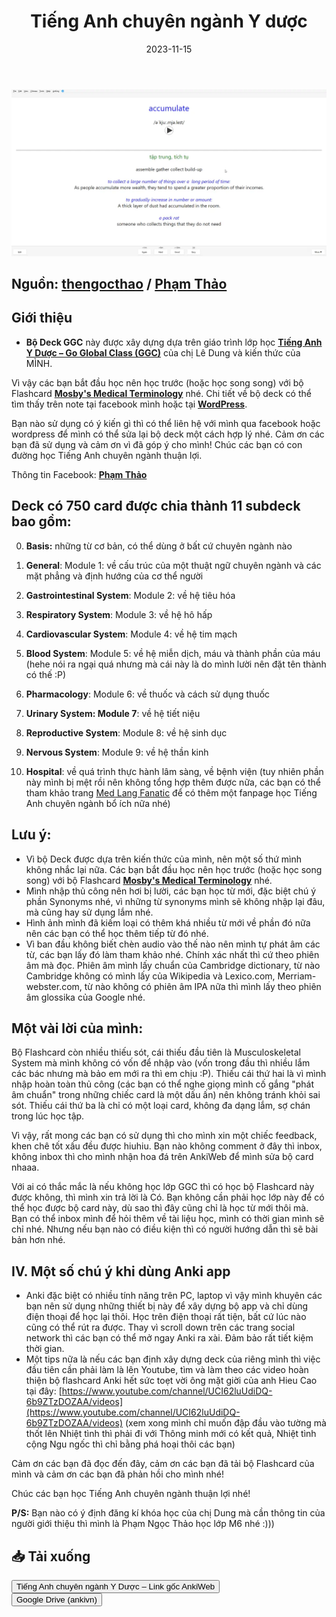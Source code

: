 ﻿---
title: Tiếng Anh chuyên ngành Y dược
slug: tieng-anh-chuyen-nganh-y-duoc
date: 2023-11-15
description: Giới thiệu về bộ Deck GGC Tiếng Anh chuyên ngành Y dược, một tài liệu học tập bổ ích cho người học tiếng Anh chuyên ngành Y dược.
domain: ankivn.com
category: 'Y Dược'
image: http://ankivn.com/images/2023-11-15-tieng-anh-chuyen-nganh-y-duoc-1743865079419.webp
keywords:
  - ankivn
  - english
  - medical
  - vocabulary
  - flashcards
tags:
  - english
  - medical
---

![](../../static/images/2023-11-15-tieng-anh-chuyen-nganh-y-duoc-1743865079419.webp)

<!--truncate-->

## Nguồn: [thengocthao](https://thengocthao.wordpress.com/2022/01/04/minh-da-on-thi-noi-tru-nhu-the-nao/) / [Phạm Thảo](https://www.facebook.com/phamngoc.thao.583)

## Giới thiệu

- **Bộ Deck GGC** này được xây dựng dựa trên giáo trình lớp học [**Tiếng Anh Y Dược – Go Global Class (GGC)**](https://www.facebook.com/tienganhyduocggc/) của chị Lê Dung và kiến thức của MÌNH.

Vì vậy các bạn bắt đầu học nên học trước (hoặc học song song) với bộ Flashcard [**Mosby's Medical Terminology**](https://ankiweb.net/shared/info/1588541422) nhé. Chi tiết về bộ deck có thể tìm thấy trên note tại facebook mình hoặc tại [**WordPress**](https://thengocthao.wordpress.com/).

Bạn nào sử dụng có ý kiến gì thì có thể liên hệ với mình qua facebook hoặc wordpress để mình có thể sửa lại bộ deck một cách hợp lý nhé. Cảm ơn các bạn đã sử dụng và cảm ơn vì đã góp ý cho mình! Chúc các bạn có con đường học Tiếng Anh chuyên ngành thuận lợi.

Thông tin Facebook: [**Phạm Thảo**](https://www.facebook.com/phamngoc.thao.583)

## Deck có 750 card được chia thành 11 subdeck bao gồm:

0. **Basis:** những từ cơ bản, có thể dùng ở bất cứ chuyên ngành nào

1. **General**: Module 1: về cấu trúc của một thuật ngữ chuyên ngành và các mặt phẳng và định hướng của cơ thể người
2. **Gastrointestinal System**: Module 2: về hệ tiêu hóa
3. **Respiratory System**: Module 3: về hệ hô hấp
4. **Cardiovascular System**: Module 4: về hệ tim mạch
5. **Blood System**: Module 5: về hệ miễn dịch, máu và thành phần của máu (hehe nói ra ngại quá nhưng mà cái này là do mình lười nên đặt tên thành có thế :P)
6. **Pharmacology**: Module 6: về thuốc và cách sử dụng thuốc
7. **Urinary System: Module 7**: về hệ tiết niệu
8. **Reproductive System**: Module 8: về hệ sinh dục
9. **Nervous System**: Module 9: về hệ thần kinh
10. **Hospital**: về quá trình thực hành lâm sàng, về bệnh viện (tuy nhiên phần này mình bị mệt rồi nên không tổng hợp thêm được nữa, các bạn có thể tham khảo trang [Med Lang Fanatic](https://www.facebook.com/MedLangFanatic/) để có thêm một fanpage học Tiếng Anh chuyên ngành bổ ích nữa nhé)

## Lưu ý:

- Vì bộ Deck được dựa trên kiến thức của mình, nên một số thứ mình không nhắc lại nữa. Các bạn bắt đầu học nên học trước (hoặc học song song) với bộ Flashcard [**Mosby's Medical Terminology**](https://ankiweb.net/shared/info/1588541422) nhé.
- Mình nhập thủ công nên hơi bị lười, các bạn học từ mới, đặc biệt chú ý phần Synonyms nhé, vì những từ synonyms mình sẽ không nhập lại đâu, mà cũng hay sử dụng lắm nhé.
- Hình ảnh mình đã kiếm loại có thêm khá nhiều từ mới về phần đó nữa nên các bạn có thể học thêm tiếp từ đó nhé.
- Vì ban đầu không biết chèn audio vào thế nào nên mình tự phát âm các từ, các bạn lấy đó làm tham khảo nhé. Chính xác nhất thì cứ theo phiên âm mà đọc. Phiên âm mình lấy chuẩn của Cambridge dictionary, từ nào Cambridge không có mình lấy của Wikipedia và Lexico.com, Merriam-webster.com, từ nào không có phiên âm IPA nữa thì mình lấy theo phiên âm glossika của Google nhé.

## Một vài lời của mình:

Bộ Flashcard còn nhiều thiếu sót, cái thiếu đầu tiên là Musculoskeletal System mà mình không có vốn để nhập vào (vốn trong đầu thì nhiều lắm các bác nhưng mà bảo em mới ra thì em chịu :P). Thiếu cái thứ hai là vì mình nhập hoàn toàn thủ công (các bạn có thể nghe giọng mình cố gắng "phát âm chuẩn" trong những chiếc card là một dấu ấn) nên không tránh khỏi sai sót. Thiếu cái thứ ba là chỉ có một loại card, không đa dạng lắm, sợ chán trong lúc học tập.

Vì vậy, rất mong các bạn có sử dụng thì cho mình xin một chiếc feedback, khen chê tốt xấu đều được hiuhiu. Bạn nào không comment ở đây thì inbox, không inbox thì cho mình nhận hoa đá trên AnkiWeb để mình sửa bộ card nhaaa.

Với ai có thắc mắc là nếu không học lớp GGC thì có học bộ Flashcard này được không, thì mình xin trả lời là Có. Bạn không cần phải học lớp này để có thể học được bộ card này, dù sao thì đây cũng chỉ là học từ mới thôi mà. Bạn có thể inbox mình để hỏi thêm về tài liệu học, mình có thời gian mình sẽ chỉ nhé. Nhưng nếu bạn nào có điều kiện thì có người hướng dẫn thì sẽ bài bản hơn nhé.

## IV. Một số chú ý khi dùng Anki app

- Anki đặc biệt có nhiều tính năng trên PC, laptop vì vậy mình khuyên các bạn nên sử dụng những thiết bị này để xây dựng bộ app và chỉ dùng điện thoại để học lại thôi. Học trên điện thoại rất tiện, bất cứ lúc nào cũng có thể rút ra được. Thay vì scroll down trên các trang social network thì các bạn có thể mở ngay Anki ra xài. Đảm bảo rất tiết kiệm thời gian.
- Một tips nữa là nếu các bạn định xây dựng deck của riêng mình thì việc đầu tiên cần phải làm là lên Youtube, tìm và làm theo các video hoàn thiện bộ flashcard Anki hết sức toẹt vời ông mặt giời của anh Hieu Cao tại đây: [https://www.youtube.com/channel/UCI62luUdiDQ-6b9ZTzDOZAA/videos](https://www.youtube.com/channel/UCI62luUdiDQ-6b9ZTzDOZAA/videos) (xem xong mình chỉ muốn đập đầu vào tường mà thốt lên Nhiệt tình thì phải đi với Thông minh mới có kết quả, Nhiệt tình cộng Ngu ngốc thì chỉ bằng phá hoại thôi các bạn)

Cảm ơn các bạn đã đọc đến đây, cảm ơn các bạn đã tải bộ Flashcard của mình và cảm ơn các bạn đã phản hồi cho mình nhé!

Chúc các bạn học Tiếng Anh chuyên ngành thuận lợi nhé!

**P/S:** Bạn nào có ý định đăng kí khóa học của chị Dung mà cần thông tin của người giới thiệu thì mình là Phạm Ngọc Thảo học lớp M6 nhé :)))

## 📥 Tải xuống

<div style={{display: 'flex', justifyContent: 'left', gap: '20px'}}> <a href="https://ankiweb.net/shared/info/1407245872"> <button class="buttonPrimary" type="button">Tiếng Anh chuyên ngành Y Dược – Link gốc AnkiWeb</button> </a> </div>

<div style={{display: 'flex', justifyContent: 'left', gap: '20px'}}> <a href="https://drive.google.com/file/d/1IkfbvkLeQMqbF1ZHfeUFdMu5w8QR0X-h/view?usp=sharing"> <button class="buttonPrimary" type="button">Google Drive (ankivn)</button> </a> </div>
